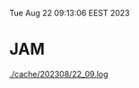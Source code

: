 Tue Aug 22 09:13:06 EEST 2023
# JAM
<a href='./cache/202308/22_09.log'>./cache/202308/22_09.log</a>
